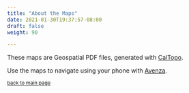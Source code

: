 ```yaml
---
title: "About the Maps"
date: 2021-01-30T19:37:57-08:00
draft: false
weight: 90

---
```


These maps are Geospatial PDF files, generated with <a href="https://caltopo.com">CalTopo</a>.

Use the maps to navigate using your phone with <a href="https://www.avenzamaps.com">Avenza</a>.

<small><a href="/xmeyers">back to main page</a></small>

